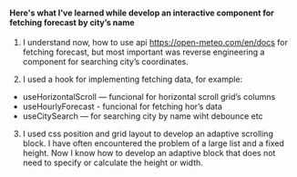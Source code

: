 #### Here's what I've learned while develop an interactive component for fetching forecast by city’s name

1. I understand now, how to use api https://open-meteo.com/en/docs for fetching forecast, but most important was reverse engineering a component for searching city’s coordinates.

2. I used a hook for implementing fetching data, for example:
- useHorizontalScroll — funcional for horizontal scroll grid’s columns
- useHourlyForecast -  funcional for fetching hor’s data
- useCitySearch — for searching city by name wiht debounce
etc

3. I used css position and grid layout to develop an adaptive scrolling block. I have often encountered the problem of a large list and a fixed height. Now I know how to develop an adaptive block that does not need to specify or calculate the height or width.
